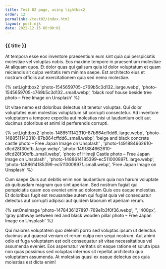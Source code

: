 ```yaml
---
title: Test 02 page, using lightbox2
order: 12
permalink: /test02/index.html
layout: post.njk
date: 2022-12-15 00:00:01
---
```


### {{ title }}


At tempora esse eos inventore praesentium eum sint quia qui perspiciatis molestiae vel voluptas nobis. Eos maxime tempore in praesentium molestiae At aliquam quos. Et dolor quas qui galisum quia id dolor voluptatum et quam reiciendis sit culpa veritatis rem minima saepe. Est architecto eius et nostrum officiis aut exercitationem quia sed nemo molestiae.


{% setLightbox2
  'photo-1545659705-c769b5c3d132..large.webp', 'photo-1545659705-c769b5c3d132..small.webp', 'black roof house beside tree photo – Free Image on Unsplash'
%}


Ut vitae nemo est doloribus delectus sit tenetur voluptas. Qui dolor voluptates eum molestias voluptatum sit corrupti consectetur. Ad inventore voluptatem a tempore expedita aut molestias nisi ut laudantium odit aut ducimus doloribus et animi id perferendis corrupti.


{% setLightbox2
  'photo-1488511142310-87b864cffdd6..large.webp', 'photo-1488511142310-87b864cffdd6..small.webp', 'beige and black concrete castle photo – Free Japan Image on Unsplash'
, 'photo-1491884662610-dfcd28f30cfb..large.webp', 'photo-1491884662610-dfcd28f30cfb..small.webp', 'photo of Himeji Castle photo – Free Japan Image on Unsplash'
, 'photo-1488614185399-ec511000897f..large.webp', 'photo-1488614185399-ec511000897f..small.webp', 'Free Japan Image on Unsplash'
%}


Cum saepe Quis aut debitis enim non laudantium quia non harum voluptate ab quibusdam magnam quo sint aperiam. Sed nostrum fugiat qui perspiciatis quam eos eveniet enim ad dolorem Quis eos eaque molestias. Et doloribus fugit est recusandae autem qui fugiat quia vel consequatur delectus aut corrupti adipisci aut quidem laborum et aperiam rerum.


{% setOneImage 'photo-1478436127897-769e1b3f0f36.webp', '', '400px', 'gray pathway between red and black wooden pillar photo – Free Japan Image on Unsplash' %}


Qui maiores voluptatem quo deleniti porro sed voluptas ipsum ut delectus ducimus aut quaerat veniam et rerum culpa non sequi nostrum. Aut animi odio et fuga voluptatem est odit consequatur sit vitae necessitatibus vel assumenda eveniet. Eos aspernatur veritatis sit eaque ratione et soluta ipsa non quas possimus sed voluptas internos sit repellat architecto quo voluptatem assumenda. At molestias quasi ex eaque delectus eos quia molestias est dicta enim!


<!--
black roof house beside tree photo – Free Image on Unsplash https://unsplash.com/photos/kerhvcuNUY8

beige and black concrete castle photo – Free Japan Image on Unsplash https://unsplash.com/photos/Chz4nk6aKB0

photo of Himeji Castle photo – Free Japan Image on Unsplash https://unsplash.com/photos/wPMvPMD9KBI

Free Japan Image on Unsplash https://unsplash.com/photos/nx9sPhFmgJ4

gray pathway between red and black wooden pillar photo – Free Japan Image on Unsplash https://unsplash.com/photos/NYyCqdBOKwc
-->
